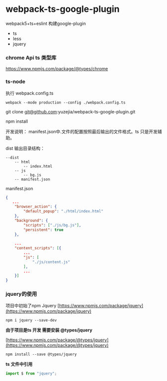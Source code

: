 # webpack-ts-google-plugin

webpack5+ts+eslint 构建google-plugin
+ ts 
+ less
+ jquery

### chrome Api ts 类型库
https://www.npmjs.com/package/@types/chrome 

### ts-node 
执行 webpack.config.ts
```
webpack --mode production --config ./webpack.config.ts
```

git clone git@github.com:yuzejia/webpack-ts-google-plugin.git

npm install

开发说明：
manifest.json中.文件的配置按照最后输出的文件格式。ts 只是开发辅助。

dist 输出目录结构：
```jsvascript
--dist
    -- html
        -- index.html
    -- js
        -- bg.js
    -- manifest.json
```
manifest.json

```json
{
   ...
    "browser_action": {
        "default_popup": "./html/index.html"
    },
    "background": {
        "scripts": ["./js/bg.js"],
        "persistent": true
    },
   
    ...
    "content_scripts": [{
        ...
        "js": [
            "./js/content.js"
        ],
        ...
    }]
}
```

### jquery的使用
项目中初始了npm Jquery [https://www.npmjs.com/package/jquery](https://www.npmjs.com/package/jquery)

```
npm i jquery --save-dev
```

**由于项目是ts 开发 需要安装 @types/jquery**

[https://www.npmjs.com/package/@types/jquery](https://www.npmjs.com/package/@types/jquery)
```
npm install --save @types/jquery
```

**ts 文件中引用**
```ts
import $ from "jquery";
```
